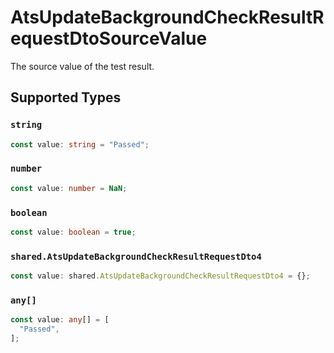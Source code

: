 # AtsUpdateBackgroundCheckResultRequestDtoSourceValue

The source value of the test result.


## Supported Types

### `string`

```typescript
const value: string = "Passed";
```

### `number`

```typescript
const value: number = NaN;
```

### `boolean`

```typescript
const value: boolean = true;
```

### `shared.AtsUpdateBackgroundCheckResultRequestDto4`

```typescript
const value: shared.AtsUpdateBackgroundCheckResultRequestDto4 = {};
```

### `any[]`

```typescript
const value: any[] = [
  "Passed",
];
```

